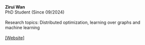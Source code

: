 **Zirui Wan**\
PhD Student (Since 09/2024)\
\
Research topics: Distributed optimization, learning over graphs and machine learning\
\
[[Website]](https://github.com/WANDennis)